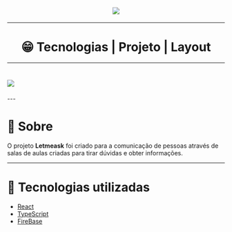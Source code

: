 <h1 align='center'>
<img src='https://ik.imagekit.io/lfal2qxrisl/logo_KqufTlwKWP.svg'/>
</h1>

---

<h1 align='center'>
 😁 Tecnologias | Projeto | Layout
</h1>

---

<h1 height=''>
<img src="https://ik.imagekit.io/lfal2qxrisl/github_3m479qRjVT.png">
</h1>
---

# 📄 Sobre

O projeto **Letmeask** foi criado para a comunicação de pessoas através de salas de aulas criadas para tirar dúvidas e obter informações.

---

# 🚀 Tecnologias utilizadas

- [React](https://pt-br.reactjs.org/)
- [TypeScript](https://www.typescriptlang.org/)
- [FireBase](https://firebase.google.com/)
